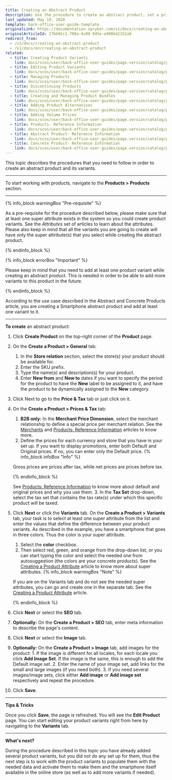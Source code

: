 ```yaml
---
title: Creating an Abstract Product
description: Use the procedure to create an abstract product, set a price and validity period, define superattributes, images, and a store the product is available in.
last_updated: May 19, 2020
template: back-office-user-guide-template
originalLink: https://documentation.spryker.com/v1/docs/creating-an-abstract-product
originalArticleId: 17bb02c1-708a-4c08-945e-e908642152a9
redirect_from:
  - /v1/docs/creating-an-abstract-product
  - /v1/docs/en/creating-an-abstract-product
related:
  - title: Creating Product Variants
    link: docs/scos/user/back-office-user-guides/page.version/catalog/products/concrete-products/creating-product-variants.html
  - title: Editing Product Variants
    link: docs/scos/user/back-office-user-guides/page.version/catalog/products/concrete-products/editing-product-variants.html
  - title: Managing Products
    link: docs/scos/user/back-office-user-guides/page.version/catalog/products/managing-products/managing-products.html
  - title: Discontinuing Products
    link: docs/scos/user/back-office-user-guides/page.version/catalog/products/managing-products/discontinuing-products.html
  - title: Creating and Managing Product Bundles
    link: docs/scos/user/back-office-user-guides/page.version/catalog/products/abstract-products/creating-product-bundles.html
  - title: Adding Product Alternatives
    link: docs/scos/user/back-office-user-guides/page.version/catalog/products/managing-products/adding-product-alternatives.html
  - title: Adding Volume Prices
    link: docs/scos/user/back-office-user-guides/page.version/catalog/products/abstract-products/adding-volume-prices-to-abstract-products.html
  - title: Products- Reference Information
    link: docs/scos/user/back-office-user-guides/page.version/catalog/products/references/products-reference-information.html
  - title: Abstract Product- Reference Information
    link: docs/scos/user/back-office-user-guides/page.version/catalog/products/references/abstract-product-reference-information.html
  - title: Concrete Product- Reference Information
    link: docs/scos/user/back-office-user-guides/page.version/catalog/products/references/concrete-product-reference-information.html
---
```


This topic describes the procedures that you need to follow in order to create an abstract product and its variants.
***

To start working with products, navigate to the **Products > Products** section.
***

{% info_block warningBox "Pre-requisite" %}

As a pre-requisite for the procedure described below, please make sure that at least one super attribute exists in the system so you could create product variants. See the _Attributes_ set of articles to learn about the attributes. Please also keep in mind that all the variants you are going to create will have only the super attribute(s) that you select while creating the abstract product.

{% endinfo_block %}

{% info_block errorBox "Important" %}

Please keep in mind that you need to add at least one product variant while creating an abstract product. This is needed in order to be able to add more variants to this product in the future.

{% endinfo_block %}

According to the use case described in the Abstract and Concrete Products article, you are creating a Smartphone abstract product and add at least one variant to it.
***

**To create** an abstract product:
1. Click **Create Product** on the top-right corner of the **Product** page.
2. On the **Create a Product > General** tab:
    1. In the **Store relation** section, select the store(s) your product should be available for.
    2. Enter the SKU prefix.
    3. Type the name(s) and description(s) for your product.
    4. Enter **New from** and **New to** dates if you want to specify the period for the product to have the **New** label to be assigned to it, and have the product to be dynamically assigned to the **New** category.
3. Click Next to go to the **Price & Tax** tab or just click on it.
4. On the **Create a Product > Prices & Tax** tab:
    1. **B2B only:** In the **Merchant Price Dimension**, select the merchant relationship to define a special price per merchant relation. See the [Merchants](/docs/scos/user/back-office-user-guides/{{page.version}}/marketplace/marketplace.html) and [Products: Reference Information](/docs/scos/user/back-office-user-guides/{{page.version}}/catalog/products/references/products-reference-information.html) articles to know more.
    2. Define the prices for each currency and store that you have in your set up. If you want to display promotions, enter both Default and Original prices. If no, you can enter only the Default price.
      {% info_block infoBox "Info" %}
      
      Gross prices are prices after tax, while net prices are prices before tax.
      
      {% endinfo_block %}

      See [Products: Reference Information](/docs/scos/user/back-office-user-guides/{{page.version}}/catalog/products/references/products-reference-information.html) to know more about default and original prices and why you use them.
    3. In the **Tax Set** drop-down, select the tax set that contains the tax rate(s) under which this specific product will be taxed.
5. Click **Next** or click the **Variants** tab.
    On the **Create a Product > Variants** tab, your task is to select at least one super attribute from the list and enter the values that define the difference between your product variants.
    As described in the example, you have a smartphone that goes in three colors. Thus the color is your super attribute.
    1. Select the **color** checkbox.
    2. Then select red, green, and orange from the drop-down list, or you can start typing the color and select the needed one from autosuggestion (the colors are your concrete products). See the [Creating a Product Attribute](/docs/scos/user/back-office-user-guides/{{page.version}}/catalog/attributes/creating-product-attributes.html) article to know more about super attributes.
    {% info_block warningBox "Note" %}
    
    If you are on the Variants tab and do not see the needed super attributes, you can go and create one in the separate tab. See the [Creating a Product Attribute](/docs/scos/user/back-office-user-guides/{{page.version}}/catalog/attributes/creating-product-attributes.html) article.

    {% endinfo_block %}

 1. Click **Next** or select the **SEO** tab.
 2. **Optionally:** On the **Create a Product > SEO** tab, enter meta information to describe the page's content.
 3.  Click **Next** or select the **Image** tab.
 4.  **Optionally:** On the **Create a Product > Image** tab, add images for the product:
    1.  If the image is different for all locales, for each locale you click **Add Image Set**. If the image is the same, this is enough to add the Default image set.
    2.  Enter the name of your image set, add links for the small and large images (if you need both).
    3.  If you need several images/image sets, click either **Add image** or **Add image set** respectively and repeat the procedure.
6.  Click **Save**.
***

**Tips & Tricks**

Once you click **Save**, the page is refreshed. You will see the **Edit Product** page. You can start editing your product variants right from here by navigating to the **Variants** tab.
***

**What's next?**

During the procedure described in this topic you have already added several product variants, but you did not do any set up for them, thus the next step is to work with the product variants to populate them with the needed data and activate them to make them and the smartphone itself available in the online store (as well as to add more variants if needed).

